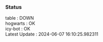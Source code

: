 ### Status


table : DOWN  
hogwarts : OK  
icy-bot : OK  
Latest Update : 2024-06-07 16:10:25.982311
